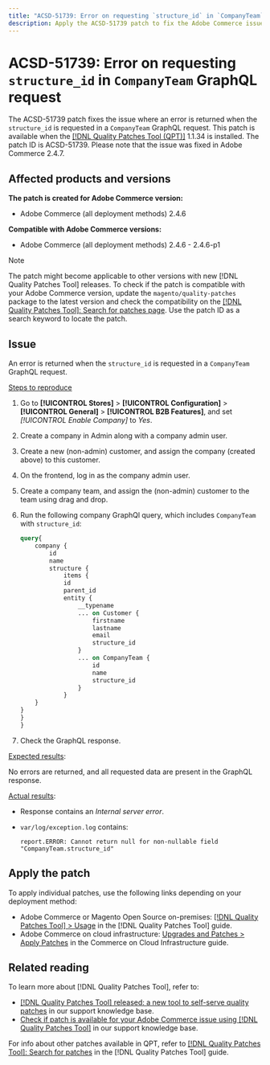```yaml
---
title: "ACSD-51739: Error on requesting `structure_id` in `CompanyTeam` GraphQL request"
description: Apply the ACSD-51739 patch to fix the Adobe Commerce issue where an error is returned when the `structure_id` is requested in a `CompanyTeam` GraphQL request.
---
```

# ACSD-51739: Error on requesting `structure_id` in `CompanyTeam` GraphQL request

The ACSD-51739 patch fixes the issue where an error is returned when the `structure_id` is requested in a `CompanyTeam` GraphQL request. This patch is available when the [[!DNL Quality Patches Tool (QPT)]](/help/announcements/adobe-commerce-announcements/magento-quality-patches-released-new-tool-to-self-serve-quality-patches.md) 1.1.34 is installed. The patch ID is ACSD-51739. Please note that the issue was fixed in Adobe Commerce 2.4.7.

## Affected products and versions

**The patch is created for Adobe Commerce version:**

* Adobe Commerce (all deployment methods) 2.4.6

**Compatible with Adobe Commerce versions:**

* Adobe Commerce (all deployment methods) 2.4.6 - 2.4.6-p1

>[!NOTE]
>
>The patch might become applicable to other versions with new [!DNL Quality Patches Tool] releases. To check if the patch is compatible with your Adobe Commerce version, update the `magento/quality-patches` package to the latest version and check the compatibility on the [[!DNL Quality Patches Tool]: Search for patches page](https://experienceleague.adobe.com/tools/commerce-quality-patches/index.html). Use the patch ID as a search keyword to locate the patch.

## Issue

An error is returned when the `structure_id` is requested in a `CompanyTeam` GraphQL request.

<u>Steps to reproduce</u>

1. Go to **[!UICONTROL Stores]** > **[!UICONTROL Configuration]** > **[!UICONTROL General]** > **[!UICONTROL B2B Features]**, and set *[!UICONTROL Enable Company]* to *Yes*.
1. Create a company in Admin along with a company admin user.
1. Create a new (non-admin) customer, and assign the company (created above) to this customer.
1. On the frontend, log in as the company admin user.
1. Create a company team, and assign the (non-admin) customer to the team using drag and drop.
1. Run the following company GraphQl query, which includes `CompanyTeam` with `structure_id`:

    ```GraphQL
    query{
        company {
            id
            name
            structure {
                items {
                id
                parent_id
                entity {
                    __typename
                    ... on Customer {
                        firstname
                        lastname
                        email
                        structure_id
                    }
                    ... on CompanyTeam {
                        id
                        name
                        structure_id
                    }
                }
        }
    }
    }
    }
    ```

1. Check the GraphQL response.

<u>Expected results</u>:

No errors are returned, and all requested data are present in the GraphQL response.

<u>Actual results</u>:

* Response contains an *Internal server error*.
* `var/log/exception.log` contains:

    ```
    report.ERROR: Cannot return null for non-nullable field "CompanyTeam.structure_id"
    ```

## Apply the patch

To apply individual patches, use the following links depending on your deployment method:

* Adobe Commerce or Magento Open Source on-premises: [[!DNL Quality Patches Tool] > Usage](https://experienceleague.adobe.com/docs/commerce-operations/tools/quality-patches-tool/usage.html) in the [!DNL Quality Patches Tool] guide.
* Adobe Commerce on cloud infrastructure: [Upgrades and Patches > Apply Patches](https://experienceleague.adobe.com/docs/commerce-cloud-service/user-guide/develop/upgrade/apply-patches.html) in the Commerce on Cloud Infrastructure guide.

## Related reading

To learn more about [!DNL Quality Patches Tool], refer to:

* [[!DNL Quality Patches Tool] released: a new tool to self-serve quality patches](/help/announcements/adobe-commerce-announcements/magento-quality-patches-released-new-tool-to-self-serve-quality-patches.md) in our support knowledge base.
* [Check if patch is available for your Adobe Commerce issue using [!DNL Quality Patches Tool]](/help/support-tools/patches-available-in-qpt-tool/check-patch-for-magento-issue-with-magento-quality-patches.md) in our support knowledge base.

For info about other patches available in QPT, refer to [[!DNL Quality Patches Tool]: Search for patches](https://experienceleague.adobe.com/tools/commerce-quality-patches/index.html) in the [!DNL Quality Patches Tool] guide.
